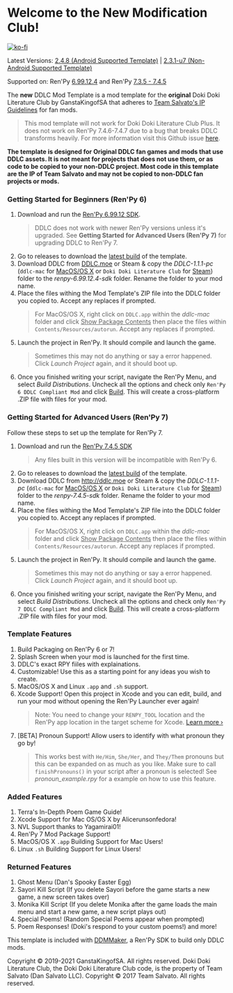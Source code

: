 # Welcome to the New Modification Club!

[![ko-fi](https://www.ko-fi.com/img/githubbutton_sm.svg)](https://ko-fi.com/K3K22K8SU)

Latest Versions: [2.4.8 (Android Supported Template)](https://github.com/GanstaKingofSA/DDLCModTemplate2.0/releases/2.4.8) | [2.3.1-u7 (Non-Android Supported Template)](https://github.com/GanstaKingofSA/DDLCModTemplate2.0/releases/2.3.1-u7)

Supported on: Ren'Py <u>6.99.12.4</u> and Ren'Py <u>7.3.5 - 7.4.5</u>

The **new** DDLC Mod Template is a mod template for the **original** Doki Doki Literature Club by GanstaKingofSA that adheres to [Team Salvato's IP Guidelines](http://teamsalvato.com/ip-guidelines/) for fan mods.
> This mod template will not work for Doki Doki Literature Club Plus. It does not work on Ren'Py 7.4.6-7.4.7 due to a bug that breaks DDLC transforms heavily. For more information visit this Github issue [here](https://github.com/renpy/renpy/issues/2860).

**The template is designed for Original DDLC fan games and mods that use DDLC assets. 
It is not meant for projects that does not use them, or as code to be copied to your non-DDLC project. 
Most code in this template are the IP of Team Salvato and may not be copied to non-DDLC fan projects or mods.**

### Getting Started for Beginners (Ren'Py 6)
1. Download and run the [Ren'Py 6.99.12 SDK](https://www.renpy.org/release/6.99.12). 
    > DDLC does not work with newer Ren'Py versions unless it's upgraded. See **Getting Started for Advanced Users (Ren'Py 7)** for upgrading DDLC to Ren'Py 7.
2. Go to releases to download the [latest build](https://github.com/GanstaKingofSA/DDLCModTemplate2.0/releases) of the template.
3. Download DDLC from [DDLC.moe](http://ddlc.moe) or Steam & copy the *DDLC-1.1.1-pc* (`ddlc-mac` for <u>MacOS/OS X</u> or `Doki Doki Literature Club` for <u>Steam</u>) folder to the *renpy-6.99.12.4-sdk* folder. Rename the folder to your mod name.
4. Place the files withing the Mod Template's ZIP file into the DDLC folder you copied to. Accept any replaces if prompted. 
    > For MacOS/OS X, right click on `DDLC.app` within the *ddlc-mac* folder and click <u>Show Package Contents</u> then place the files within `Contents/Resources/autorun`. Accept any replaces if prompted. 
5. Launch the project in Ren'Py. It should compile and launch the game.
    > Sometimes this may not do anything or say a error happened. Click *Launch Project* again, and it should boot up.
6. Once you finished writing your script, navigate the Ren'Py Menu, and select *Build Distributions*. Uncheck all the options and check only `Ren'Py 6 DDLC Compliant Mod` and click <u>Build</u>. This will create a cross-platform .ZIP file with files for your mod.

### Getting Started for Advanced Users (Ren'Py 7)
Follow these steps to set up the template for Ren'Py 7.

1. Download and run the [Ren'Py 7.4.5 SDK](https://www.renpy.org/release/7.4.5)
    > Any files built in this version will be incompatible with Ren'Py 6.
2. Go to releases to download the [latest build](https://github.com/GanstaKingofSA/DDLCModTemplate2.0/releases) of the template.
3. Download DDLC from http://ddlc.moe or Steam & copy the *DDLC-1.1.1-pc* (`ddlc-mac` for <u>MacOS/OS X</u> or `Doki Doki Literature Club` for <u>Steam</u>) folder to the *renpy-7.4.5-sdk* folder. Rename the folder to your mod name.
4. Place the files withing the Mod Template's ZIP file into the DDLC folder you copied to. Accept any replaces if prompted. 
    > For MacOS/OS X, right click on `DDLC.app` within the *ddlc-mac* folder and click <u>Show Package Contents</u> then place the files within `Contents/Resources/autorun`. Accept any replaces if prompted. 
5. Launch the project in Ren'Py. It should compile and launch the game.
    > Sometimes this may not do anything or say a error happened. Click *Launch Project* again, and it should boot up.
6. Once you finished writing your script, navigate the Ren'Py Menu, and select *Build Distributions*. Uncheck all the options and check only `Ren'Py 7 DDLC Compliant Mod` and click <u>Build</u>. This will create a cross-platform .ZIP file with files for your mod.

### Template Features
1. Build Packaging on Ren'Py 6 or 7!
2. Splash Screen when your mod is launched for the first time.
3. DDLC's exact RPY fiiles with explainations.
4. Customizable! Use this as a starting point for any ideas you wish to create.
5. MacOS/OS X and Linux `.app` and `.sh` support.
6. Xcode Support! Open this project in Xcode and you can edit, build, and run your mod without opening the Ren'Py Launcher ever again! 
    > Note: You need to change your `RENPY_TOOL` location and the Ren'Py app location in the target scheme for Xcode. [Learn more &rsaquo;](XCODE.md)
7. [BETA] Pronoun Support! Allow users to identify with what pronoun they go by!
    > This works best with `He/Him`, `She/Her`, and `They/Them` pronouns but this can be expanded on as much as you like. Make sure to call `finishPronouns()` in your script after a pronoun is selected! See *pronoun_example.rpy* for a example on how to use this feature.

### Added Features
1. Terra's In-Depth Poem Game Guide!
2. Xcode Support for Mac OS/OS X by Alicerunsonfedora!
3. NVL Support thanks to Yagamirai01!
4. Ren'Py 7 Mod Package Support!
5. MacOS/OS X `.app` Building Support for Mac Users!
6. Linux `.sh` Building Support for Linux Users!

### Returned Features
1. Ghost Menu (Dan's Spooky Easter Egg)
2. Sayori Kill Script (If you delete Sayori before the game starts a new game, a new screen takes over)
3. Monika Kill Script (If you delete Monika after the game loads the main menu and start a new game, a new script plays out)
4. Special Poems! (Random Special Poems appear when prompted)
5. Poem Responses! (Doki's respond to your custom poems!)
and more!

This template is included with [DDMMaker](https://github.com/GanstaKingofSA/DDLC-ModMaker/releases), a Ren'Py SDK to build only DDLC mods.

Copyright © 2019-2021 GanstaKingofSA. All rights reserved. Doki Doki Literature Club, the Doki Doki Literature Club code, is the property of Team Salvato (Dan Salvato LLC). Copyright © 2017 Team Salvato. All rights reserved.
